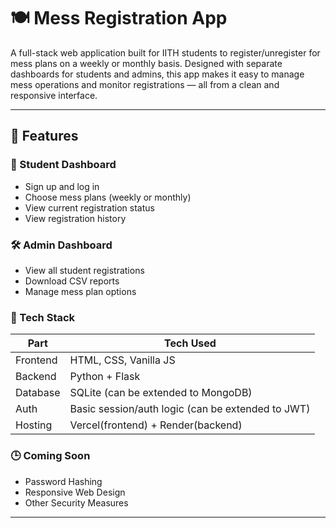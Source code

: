 # 🍽️ Mess Registration App

A full-stack web application built for IITH students to register/unregister for mess plans on a weekly or monthly basis. Designed with separate dashboards for students and admins, this app makes it easy to manage mess operations and monitor registrations — all from a clean and responsive interface.

---

## 📌 Features

### 👤 Student Dashboard

- Sign up and log in
- Choose mess plans (weekly or monthly)
- View current registration status
- View registration history

### 🛠️ Admin Dashboard

- View all student registrations
- Download CSV reports
- Manage mess plan options 

### 🧠 Tech Stack

| Part     | Tech Used                                         |
| -------- | ------------------------------------------------- |
| Frontend | HTML, CSS, Vanilla JS                             |
| Backend  | Python + Flask                                    |
| Database | SQLite (can be extended to MongoDB)               |
| Auth     | Basic session/auth logic (can be extended to JWT) |
| Hosting  | Vercel(frontend) + Render(backend)           |

### 🕒 Coming Soon 
- Password Hashing
- Responsive Web Design
- Other Security Measures
---
